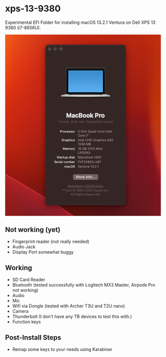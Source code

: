 # xps-13-9380

Experimental EFI Folder for installing macOS 13.2.1 Ventura on Dell XPS 13 9380 (i7-8656U).

![preview](https://github.com/vardumper/xps-13-9380/blob/main/preview.png?raw=true)

## Not working (yet)

- Fingerprint reader (not really needed)
- Audio Jack
- Display Port somewhat buggy

## Working

- SD Card Reader
- Bluetooth (tested successfully with Logitech MX3 Master, Airpods Pro not working)
- Audio
- Mic
- Wifi via Dongle (tested with Archer T3U and T2U nano)
- Camera
- Thunderbolt (I don't have any TB devices to test this with.)
- Function keys

## Post-Install Steps

- Remap some keys to your needs using Karabiner

